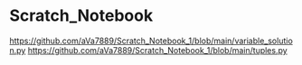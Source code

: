 # Scratch_Notebook

https://github.com/aVa7889/Scratch_Notebook_1/blob/main/variable_solution.py
https://github.com/aVa7889/Scratch_Notebook_1/blob/main/tuples.py

